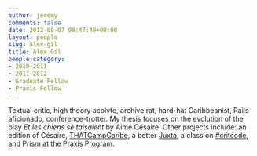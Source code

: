 ```yaml
---
author: jeremy
comments: false
date: 2012-08-07 09:47:49+00:00
layout: people
slug: alex-gil
title: Alex Gil
people-category:
- 2010–2011
- 2011–2012
- Graduate Fellow
- Praxis Fellow
---
```


Textual critic, high theory acolyte, archive rat, hard-hat Caribbeanist, Rails aficionado, conference-trotter. My thesis focuses on the evolution of the play _Et les chiens se taisaient_ by Aimé Césaire. Other projects include: an edition of Césaire, [THATCampCaribe](http://caribbean2012.thatcamp.org/), a better [Juxta](http://www.juxtasoftware.org/), a class on [#critcode](http://www.elotroalex.com/teaching/spring-2012/mdst-3559/), and Prism at the [Praxis Program](http://praxis.scholarslab.org/).
